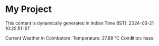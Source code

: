 # My Project

This content is dynamically generated in Indian Time (IST): 2024-03-21 10:25:51 IST


Current Weather in Coimbatore:
Temperature: 27.88 °C
Condition: haze
